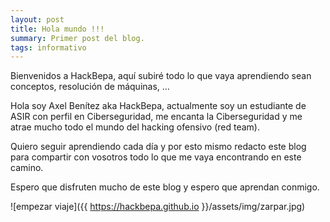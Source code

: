 ```yaml
---
layout: post
title: Hola mundo !!!
summary: Primer post del blog.
tags: informativo
---
```

Bienvenidos a HackBepa, aquí subiré todo lo que vaya aprendiendo sean conceptos, resolución de máquinas, …

Hola soy Axel Benítez aka HackBepa, actualmente soy un estudiante de ASIR con perfil en Ciberseguridad, me encanta la Ciberseguridad y me atrae mucho todo el mundo del hacking ofensivo (red team).  

Quiero seguir aprendiendo cada día y por esto mismo redacto este blog para compartir con vosotros todo lo que me vaya encontrando en este camino.

Espero que disfruten mucho de este blog y espero que aprendan conmigo.

![empezar viaje]({{ https://hackbepa.github.io }}/assets/img/zarpar.jpg)
